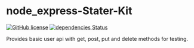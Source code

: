 # node_express-Stater-Kit

[![GitHub license](https://img.shields.io/github/license/nimjetushar/node_express-stater-kit.svg)](https://github.com/nimjetushar/node_express-stater-kit/blob/master/LICENSE)
[![dependencies Status](https://david-dm.org/nimjetushar/node_express-stater-kit/status.svg)](https://david-dm.org/nimjetushar/node_express-stater-kit)

Provides basic user api with get, post, put and delete methods for testing.
